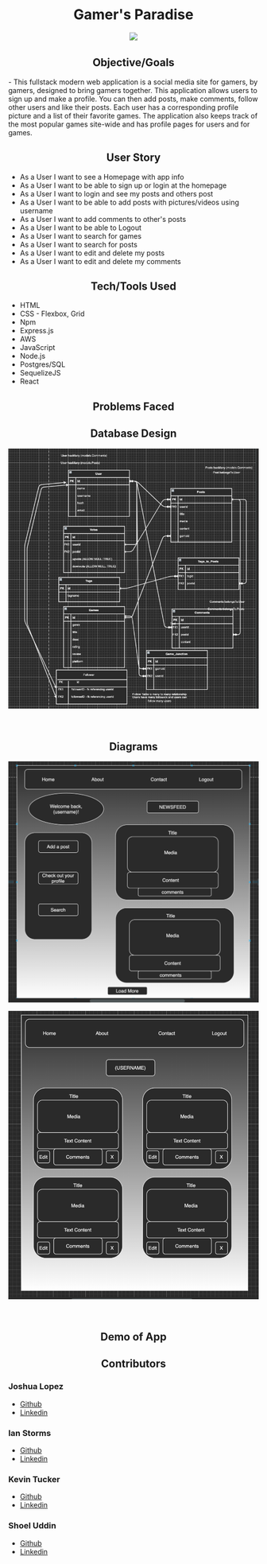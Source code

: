 <h1 align="center"> Gamer's Paradise </h1>

<p align="center"><tb><img  src="https://visitor-badge.glitch.me/badge?page_id=Gamers-Paradise-Capstone"/></tb></p>

<h2 align="center"> Objective/Goals </h2>
- This fullstack modern web application is a social media site for gamers, by gamers, designed to bring gamers together. This application allows users to sign up and make a profile. You can then add posts, make comments, follow other users and like their posts. Each user has a corresponding profile picture and a list of their favorite games. The application also keeps track of the most popular games site-wide and has profile pages for users and for games. 


<h2 align="center"> User Story </h2>

- As a User I want to see a Homepage with app info
- As a User I want to be able to sign up or login at the homepage
- As a User I want to login and see my posts and others post
- As a User I want to be able to add posts with pictures/videos using username 
- As a User I want to add comments to other's posts
- As a User I want to be able to Logout
- As a User I want to search for games 
- As a User I want to search for posts
- As a User I want to edit and delete my posts
- As a User I want to edit and delete my comments



<h2 align="center"> Tech/Tools Used </h2>

- HTML
- CSS - Flexbox, Grid
- Npm
- Express.js
- AWS
- JavaScript
- Node.js
- Postgres/SQL
- SequelizeJS
- React


<h2 align="center"> Problems Faced </h2> 



<h2 align="center"> Database Design </h2>

![Database Model Relationships](./server/public/images/modeldiagramcapstone.png)

<br>
<h2 align="center"> Diagrams  </h2>

![Newsfeed sketch](./server/public/images/Newsfeed.png)

![Profile sketch](./server/public/images/Profile.png)

<br>
<h2 align="center"> Demo of App </h2>



<h2 align="center"> Contributors </h2>

### Joshua Lopez

- [Github](https://github.com/JoshuaNow)
- [Linkedin](https://www.linkedin.com/in/joshua-lopez-dev/)

### Ian Storms

- [Github](https://github.com/Stormy110)
- [Linkedin](https://www.linkedin.com/in/ianstorms/)

### Kevin Tucker

- [Github](https://github.com/k5tuck)
- [Linkedin](https://www.linkedin.com/in/ktuck18/)

### Shoel Uddin

- [Github](https://github.com/shoel-uddin)
- [Linkedin](https://www.linkedin.com/in/shoel-uddin/)
